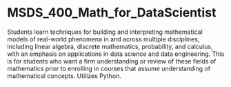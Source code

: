 # MSDS_400_Math_for_DataScientist
Students learn techniques for building and interpreting mathematical models of real-world phenomena in and across multiple disciplines, including linear algebra, discrete mathematics, probability, and calculus, with an emphasis on applications in data science and data engineering. This is for students who want a firm understanding or review of these fields of mathematics prior to enrolling in courses that assume understanding of mathematical concepts. Utilizes Python.
